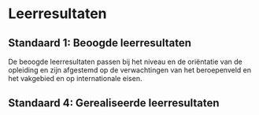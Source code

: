 # Leerresultaten

## Standaard 1: Beoogde leerresultaten

De beoogde leerresultaten passen bij het niveau en de oriëntatie van de opleiding en zijn afgestemd op de verwachtingen van het beroepenveld en het vakgebied en op internationale eisen.

## Standaard 4: Gerealiseerde leerresultaten
